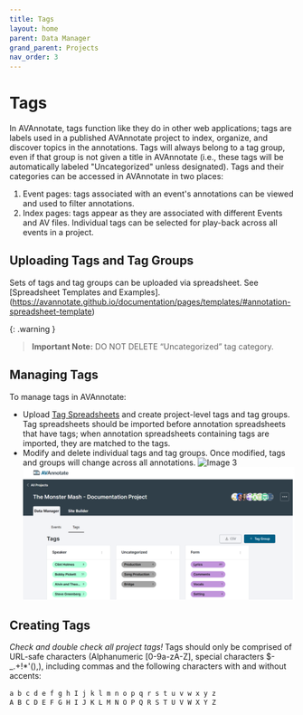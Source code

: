 ```yaml
---
title: Tags
layout: home
parent: Data Manager
grand_parent: Projects
nav_order: 3
---
```


# Tags
In AVAnnotate, tags function like they do in other web applications; tags are labels used in a published AVAnnotate project to index, organize, and discover topics in the annotations. Tags will always belong to a tag group, even if that group is not given a title in AVAnnotate (i.e., these tags will be automatically labeled "Uncategorized" unless designated). Tags and their categories can be accessed in AVAnnotate in two places:
1. Event pages: tags associated with an event's annotations can be viewed and used to filter annotations.
2. Index pages: tags appear as they are associated with different Events and AV files. Individual tags can be selected for play-back across all events in a project.

## Uploading Tags and Tag Groups
Sets of tags and tag groups can be uploaded via spreadsheet. See [Spreadsheet Templates and Examples].(https://avannotate.github.io/documentation/pages/templates/#annotation-spreadsheet-template) 

{: .warning }
> **Important Note:** DO NOT DELETE “Uncategorized” tag category.

## Managing Tags
To manage tags in AVAnnotate:
- Upload [Tag Spreadsheets](https://avannotate.github.io/documentation/pages/templates/) and create project-level tags and tag groups. Tag spreadsheets should be imported before annotation spreadsheets that have tags; when annotation spreadsheets containing tags are imported, they are matched to the tags.
- Modify and delete individual tags and tag groups. Once modified, tags and groups will change across all annotations.
![Image 3](../../assets/edittagimage1.png)
![Image 4](assets/tagmanagement.png)

## Creating Tags
*Check and double check all project tags!* Tags should only be comprised of URL-safe characters (Alphanumeric [0-9a-zA-Z], special characters $-_.+!*'(),), including commas and the following characters with and without accents:

```
a b c d e f g h I j k l m n o p q r s t u v w x y z
A B C D E F G H I J K L M N O P Q R S T U V W X Y Z
```
